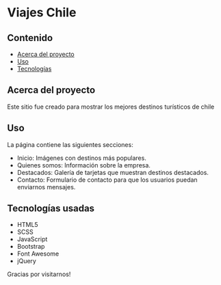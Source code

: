 # Viajes Chile

## Contenido

- [Acerca del proyecto](#about)
- [Uso](#uso)
- [Tecnologías](#tecnologias)

## Acerca del proyecto <a name = "about"></a>

Este sitio fue creado para mostrar los mejores destinos turísticos de chile


## Uso <a name = "uso"></a>

La página contiene las siguientes secciones:

- Inicio: Imágenes con destinos más populares.
- Quienes somos: Información sobre la empresa.
- Destacados: Galería de tarjetas que muestran destinos destacados.
- Contacto: Formulario de contacto para que los usuarios puedan enviarnos mensajes.


## Tecnologías usadas <a name = "tecnologias"></a>

- HTML5
- SCSS
- JavaScript
- Bootstrap
- Font Awesome
- jQuery



Gracias por visitarnos!
